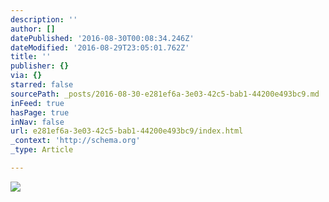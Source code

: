 ```yaml
---
description: ''
author: []
datePublished: '2016-08-30T00:08:34.246Z'
dateModified: '2016-08-29T23:05:01.762Z'
title: ''
publisher: {}
via: {}
starred: false
sourcePath: _posts/2016-08-30-e281ef6a-3e03-42c5-bab1-44200e493bc9.md
inFeed: true
hasPage: true
inNav: false
url: e281ef6a-3e03-42c5-bab1-44200e493bc9/index.html
_context: 'http://schema.org'
_type: Article

---
```

![](https://the-grid-user-content.s3-us-west-2.amazonaws.com/f3e03e51-9bb6-40e2-9a60-290e60b44fe4.jpg)